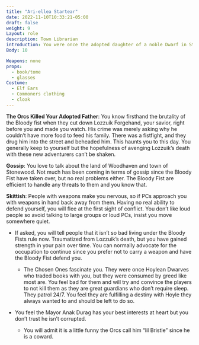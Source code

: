 ```yaml
---
title: "Ari-ellea Startear"
date: 2022-11-10T10:33:21-05:00
draft: false
weight: 9
Layout: role
description: Town Librarian
introduction: You were once the adopted daughter of a noble Dwarf in Stonewood, Lozzuik Forgehand. Lozzuik was killed before your eyes when the Bloody Fist came the first time. You were so young then and couldn’t believe the act. You were rescued from the streets after being orphaned 10 years ago. The only comfort you find left in the world is reading the books you write and collect. You typically keep your head down and avoid conflict but this time you are hopeful for a change but fearful of the massacre.
Body: 10

Weapons: none
props:
  - book/tome
  - glasses
Costume: 
  - Elf Ears
  - Commoners clothing
  - cloak
---
```


**The Orcs Killed Your Adopted Father**: You know firsthand the brutality of the Bloody fist when they cut down Lozzuik Forgehand, your savior, right before you and made you watch. His crime was merely asking why he couldn’t have more food to feed his family. There was a fistfight, and they drug him into the street and beheaded him. This haunts you to this day. You generally keep to yourself but the hopefulness of avenging Lozzuik’s death with these new adventurers can’t be shaken.

**Gossip**: You love to talk about the land of Woodhaven and town of Stonewood. Not much has been coming in terms of gossip since the Bloody Fist have taken over, but no real problems either. The Bloody Fist are efficient to handle any threats to them and you know that.

**Skittish**: People with weapons make you nervous, so if PCs approach you with weapons in hand back away from them.  Having no real ability to defend yourself, you will flee at the first sight of conflict. You don’t like loud people so avoid talking to large groups or loud PCs, insist you move somewhere quiet.

- If asked, you will tell people that it isn’t so bad living under the Bloody Fists rule now. Traumatized from Lozzuik’s death, but you have gained strength in your pain over time. You can normally advocate for the occupation to continue since you prefer not to carry a weapon and have the Bloody Fist defend you. 
  - The Chosen Ones fascinate you. They were once Hoylean Dwarves who traded books with you, but they were consumed by greed like most are. You feel bad for them and will try and convince the players to not kill them as they are great guardians who don’t require sleep. They patrol 24/7. You feel they are fulfilling a destiny with Hoyle they always wanted to and should be left to do so.

- You feel the Mayor Anak Durag has your best interests at heart but you don’t trust he isn’t corrupted. 
  - You will admit it is a little funny the Orcs call him “lil Bristle” since he is a coward.

